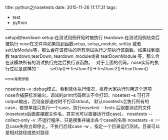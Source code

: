 title: python之nosetests
date: 2015-11-26 11:17:31
tags:
- test
- python
---
setup和teardown
setup:在测试用例开始时被执行
teardown:在测试用例结束后被执行
    nose在文件中如果找到函数setup, setup_module, setUp 或者setUpModule等，那么会在该模块的所有测试执行之前执行该函数。如果找到函数 teardown,tearDown, teardown_module或者 tearDownModule 等，那么会在该模块所有的测试执行完之后执行该函数。　
    对于上面的代码，nose实际的执行过程是这样的：　　
setUp()->Testfunc1()->Testfunc2()->tearDown()
    

    nose常用参数
nosetests  –v :debug模式，看到具体执行情况，推荐大家执行时用这个选项
nose会捕获标准输出，调试的print代码默认不会打印。nosetest  –s 可打开output输出，否则全部通过时不打印stdout。
默认nosetests会执行所有的case，若想单独只执行一个case，执行nosetest --tests 后跟要测试的文件(nosetests后面直接跟文件名，其实也可以直接运行该case)。
nosetests --collect-only -v :不运行程序，只是搜集并输出各个case的名称
nosetests -x  :一旦case失败立即停止，不执行后续case
-w ，指定一个目录运行测试。目录可以是相对路径或绝对路径